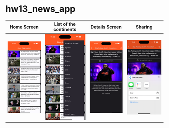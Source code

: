 # hw13_news_app

|      Home Screen       |   List of the continents    |      Details Screen       |         Sharing         |
| :--------------------: | :-------------------------: | :-----------------------: | :---------------------: |
| ![](./assets/home.png) | ![](./assets/countries.png) | ![](./assets/details.png) | ![](./assets/share.png) |
